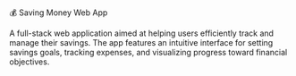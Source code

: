 💰 Saving Money Web App

A full-stack web application aimed at helping users efficiently track and manage their savings. 
The app features an intuitive interface for setting savings goals, tracking expenses, and visualizing progress toward financial objectives.
